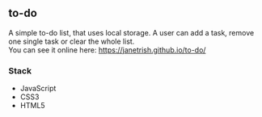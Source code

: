 ## to-do
A simple to-do list, that uses local storage.
A user can add a task, remove one single task or clear the whole list.  
You can see it online here: https://janetrish.github.io/to-do/

### Stack 
- JavaScript
- CSS3
- HTML5
